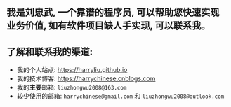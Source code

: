 ## 我是刘忠武, 一个靠谱的程序员, 可以帮助您快速实现业务价值, 如有软件项目缺人手实现, 可以联系我。

## 了解和联系我的渠道: 
- 我的个人站点: <https://harryliu.github.io>
- 我的技术博客: <https://harrychinese.cnblogs.com>
- 我的**主要**邮箱: `liuzhongwu2008@163.com` 
- 较少使用的邮箱: `harrychinese@gmail.com`  和 `liuzhongwu2008@outlook.com` 


